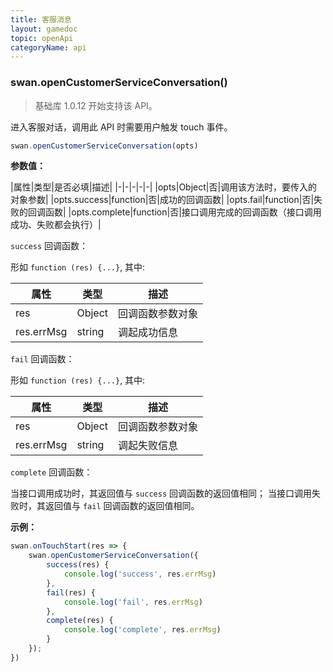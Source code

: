 ```yaml
---
title: 客服消息
layout: gamedoc
topic: openApi
categoryName: api
---
```


### swan.openCustomerServiceConversation()

>基础库 1.0.12 开始支持该 API。

进入客服对话，调用此 API 时需要用户触发 touch 事件。

```js
swan.openCustomerServiceConversation(opts)
```

**参数值：**

|属性|类型|是否必填|描述|
|-|-|-|-|-|
|opts|Object|否|调用该方法时，要传入的对象参数|
|opts.success|function|否|成功的回调函数|
|opts.fail|function|否|失败的回调函数|
|opts.complete|function|否|接口调用完成的回调函数（接口调用成功、失败都会执行）|

`success` 回调函数：

形如 `function (res) {...}`, 其中:

|属性|类型|描述|
|-|-|-|
|res|Object|回调函数参数对象|
|res.errMsg|string|调起成功信息|

`fail` 回调函数：

形如 `function (res) {...}`, 其中:

|属性|类型|描述|
|-|-|-|
|res|Object|回调函数参数对象|
|res.errMsg|string|调起失败信息|

`complete` 回调函数：

当接口调用成功时，其返回值与 `success` 回调函数的返回值相同；
当接口调用失败时，其返回值与 `fail` 回调函数的返回值相同。

**示例：**

```js
swan.onTouchStart(res => {
    swan.openCustomerServiceConversation({
        success(res) {
            console.log('success', res.errMsg)
        },
        fail(res) {
            console.log('fail', res.errMsg)
        },
        complete(res) {
            console.log('complete', res.errMsg)
        }
    });
})
```
